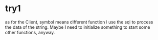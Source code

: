 # try1

as for the Client,
symbol means different function
I use the sql to process the data of the string.
Maybe I need to initialize something to start some other functions, anyway.
